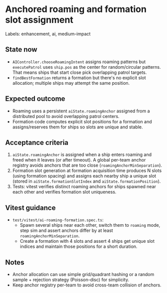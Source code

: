 # Anchored roaming and formation slot assignment

Labels: enhancement, ai, medium-impact

State now
---------
- `AIController.chooseRoamingIntent` assigns roaming patterns but `executePatrol` uses `ship.pos` as the center for random/circular patterns. That means ships that start close pick overlapping patrol targets.
- `findBestFormation` returns a formation but there's no explicit slot allocation; multiple ships may attempt the same position.

Expected outcome
----------------
- Roaming uses a persistent `aiState.roamingAnchor` assigned from a distributed pool to avoid overlapping patrol centers.
- Formation code computes explicit slot positions for a formation and assigns/reserves them for ships so slots are unique and stable.

Acceptance criteria
-------------------
1. `aiState.roamingAnchor` is assigned when a ship enters roaming and freed when it leaves (or after timeout). A global per-team anchor registry avoids anchors that are too close (`roamingAnchorMinSeparation`).
2. Formation slot generation at formation acquisition time produces N slots (using formation spacing) and assigns each nearby ship a unique slot (stored in `aiState.formationSlotIndex` and `aiState.formationPosition`).
3. Tests: vitest verifies distinct roaming anchors for ships spawned near each other and verifies formation slot uniqueness.

Vitest guidance
---------------
- `test/vitest/ai-roaming-formation.spec.ts`:
  - Spawn several ships near each other, switch them to `roaming` mode, step sim and assert anchors differ by at least `roamingAnchorMinSeparation`.
  - Create a formation with 4 slots and assert 4 ships get unique slot indices and maintain those positions for a short duration.

Notes
-----
- Anchor allocation can use simple grid/quadrant hashing or a random sample + rejection strategy (Poisson-disc) for simplicity.
- Keep anchor registry per-team to avoid cross-team collision of anchors.